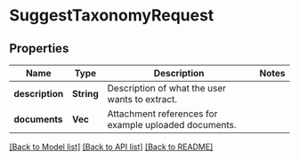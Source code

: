 # SuggestTaxonomyRequest

## Properties

Name | Type | Description | Notes
------------ | ------------- | ------------- | -------------
**description** | **String** | Description of what the user wants to extract. | 
**documents** | **Vec<String>** | Attachment references for example uploaded documents. | 

[[Back to Model list]](../README.md#documentation-for-models) [[Back to API list]](../README.md#documentation-for-api-endpoints) [[Back to README]](../README.md)


